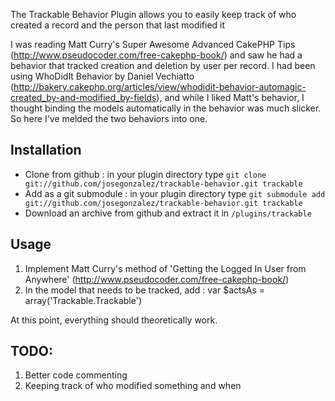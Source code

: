 The Trackable Behavior Plugin allows you to easily keep track of who created a record and the person that last modified it

I was reading Matt Curry's Super Awesome Advanced CakePHP Tips (http://www.pseudocoder.com/free-cakephp-book/) and saw he had a behavior that tracked creation and deletion by user per record. I had been using WhoDidIt Behavior by Daniel Vechiatto (http://bakery.cakephp.org/articles/view/whodidit-behavior-automagic-created_by-and-modified_by-fields), and while I liked Matt's behavior, I thought binding the models automatically in the behavior was much slicker. So here I've melded the two behaviors into one.

## Installation
- Clone from github : in your plugin directory type `git clone git://github.com/josegonzalez/trackable-behavior.git trackable`
- Add as a git submodule : in your plugin directory type `git submodule add git://github.com/josegonzalez/trackable-behavior.git trackable`
- Download an archive from github and extract it in `/plugins/trackable`

## Usage
1. Implement Matt Curry's method of 'Getting the Logged In User from Anywhere' (http://www.pseudocoder.com/free-cakephp-book/)
2. In the model that needs to be tracked, add :
	var $actsAs = array('Trackable.Trackable')

At this point, everything should theoretically work.

## TODO:
1. Better code commenting
2. Keeping track of who modified something and when